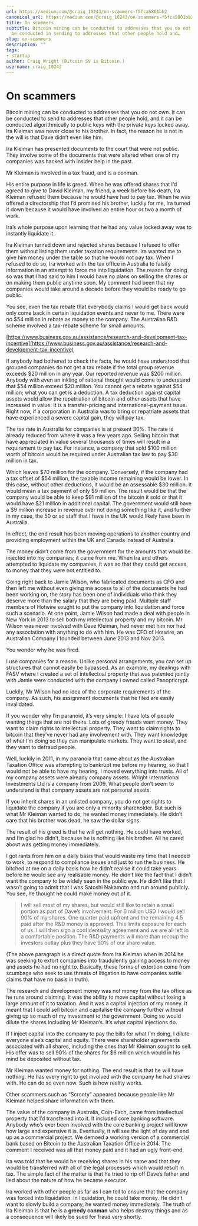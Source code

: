 ```yaml
---
url: https://medium.com/@craig_10243/on-scammers-f5fca5801bb2
canonical_url: https://medium.com/@craig_10243/on-scammers-f5fca5801bb2
title: On scammers
subtitle: Bitcoin mining can be conducted to addresses that you do not own. It can
  be conducted in sending to addresses that other people hold and…
slug: on-scammers
description: ""
tags:
- startup
author: Craig Wright (Bitcoin SV is Bitcoin.)
username: craig_10243
---
```


# On scammers

Bitcoin mining can be conducted to addresses that you do not own. It can be conducted to send to addresses that other people hold, and it can be conducted algorithmically to public keys with the private keys locked away. Ira Kleiman was never close to his brother. In fact, the reason he is not in the will is that Dave didn’t even like him.

Ira Kleiman has presented documents to the court that were not public. They involve some of the documents that were altered when one of my companies was hacked with insider help in the past.

Mr Kleiman is involved in a tax fraud, and is a conman.

His entire purpose in life is greed. When he was offered shares that I’d agreed to give to David Kleiman, my friend, a week before his death, Ira Kleiman refused them because he would have had to pay tax. When he was offered a directorship that I’d promised his brother, luckily for me, Ira turned it down because it would have involved an entire hour or two a month of work.

Ira’s whole purpose upon learning that he had any value locked away was to instantly liquidate it.

Ira Kleiman turned down and rejected shares because I refused to offer them without listing them under taxation requirements. Ira wanted me to give him money under the table so that he would not pay tax. When I refused to do so, Ira worked with the tax office in Australia to falsify information in an attempt to force me into liquidation. The reason for doing so was that I had said to him I would have no plans on selling the shares or on making them public anytime soon. My comment had been that my companies would take around a decade before they would be ready to go public.

You see, even the tax rebate that everybody claims I would get back would only come back in certain liquidation events and never to me. There were no $54 million in rebate as money to the company. The Australian R&D scheme involved a tax-rebate scheme for small amounts.

[https://www.business.gov.au/assistance/research-and-development-tax-incentive](https://www.business.gov.au/assistance/research-and-development-tax-incentive)

If anybody had bothered to check the facts, he would have understood that grouped companies do not get a tax rebate if the total group revenue exceeds $20 million in any year. Our reported revenue was $200 million. Anybody with even an inkling of rational thought would come to understand that $54 million exceed $20 million. You cannot get a rebate against $54 million; what you can get is a deduction. A tax deduction against capital assets would allow the repatriation of bitcoin and other assets that have increased in value. It is a transfer-pricing and international-payment issue. Right now, if a corporation in Australia was to bring or repatriate assets that have experienced a severe capital gain, they will pay tax.

The tax rate in Australia for companies is at present 30%. The rate is already reduced from where it was a few years ago. Selling bitcoin that have appreciated in value several thousands of times will result in a requirement to pay tax. For instance, a company that sold $100 million worth of bitcoin would be required under Australian tax law to pay $30 million in tax.

Which leaves $70 million for the company. Conversely, if the company had a tax offset of $54 million, the taxable income remaining would be lower. In this case, without other deductions, it would be an assessable $30 million. It would mean a tax payment of only $9 million. The result would be that the company would be able to keep $91 million of the bitcoin it sold or that it would have $21 million in additional capital. The government would still have a $9 million increase in revenue over not doing something like it, and further in my case, the 50 or so staff that I have in the UK would likely have been in Australia.

In effect, the end result has been moving operations to another country and providing employment within the UK and Canada instead of Australia.

The money didn’t come from the government for the amounts that would be injected into my companies; it came from me. When Ira and others attempted to liquidate my companies, it was so that they could get access to money that they were not entitled to.

Going right back to Jamie Wilson, who fabricated documents as CFO and then left me without even giving me access to all of the documents he had been working on, the story has been one of individuals who think they deserve more than the salary that they are being paid. Multiple staff members of Hotwire sought to put the company into liquidation and force such a scenario. At one point, Jamie Wilson had made a deal with people in New York in 2013 to sell both my intellectual property and my bitcoin. Mr Wilson was never involved with Dave Kleiman, had never met him nor had any association with anything to do with him. He was CFO of Hotwire, an Australian Company I founded between June 2013 and Nov 2013.

You wonder why he was fired.

I use companies for a reason. Unlike personal arrangements, you can set up structures that cannot easily be bypassed. As an example, my dealings with FASV where I created a set of intellectual property that was patented jointly with Jamie were conducted with the company I owned called Panopticrypt.

Luckily, Mr Wilson had no idea of the corporate requirements of the company. As such, his assignment documents that he filed are easily invalidated.

If you wonder why I’m paranoid, it’s very simple: I have lots of people wanting things that are not theirs. Lots of greedy frauds want money. They want to claim rights to intellectual property. They want to claim rights to bitcoin that they’ve never had any involvement with. They want knowledge of what I’m doing so they can manipulate markets. They want to steal, and they want to defraud people.

Well, luckily in 2011, in my paranoia that came about as the Australian Taxation Office was attempting to bankrupt me before my hearing, so that I would not be able to have my hearing, I moved everything into trusts. All of my company assets were already company assets. Wright International Investments Ltd is a company from 2009. What people don’t seem to understand is that company assets are not personal assets.

If you inherit shares in an unlisted company, you do not get rights to liquidate the company if you are only a minority shareholder. But such is what Mr Kleiman wanted to do; he wanted money immediately. He didn’t care that his brother was dead, he saw the dollar signs.

The result of his greed is that he will get nothing. He could have worked, and I’m glad he didn’t, because he is nothing like his brother. All he cared about was getting money immediately.

I got rants from him on a daily basis that would waste my time that I needed to work, to respond to compliance issues and just to run the business. He bitched at me on a daily basis how he didn’t realise it could take years before he would see any realisable money. He didn’t like the fact that I didn’t want the company to be widely seen in the public eye. He didn’t like that I wasn’t going to admit that I was Satoshi Nakamoto and run around publicly. You see, he thought he could make money out of it.

> I will sell most of my shares, but would still like to retain a small portion as part of Dave’s involvement. For 6 million USD I would sell 90% of my shares. One quarter paid upfront and the remaining 4.5 paid after the R&D money is approved. This limits exposure for each of us. I will then sign a confidentiality agreement and we are all left in a comfortable position. The R&D payments will more than recoup the investors outlay plus they have 90% of our share value.

(The above paragraph is a direct quote from Ira Kleiman when in 2014 he was seeking to extort companies into fraudulently gaining access to money and assets he had no right to. Basically, these forms of extortion come from scumbags who seek to use threats of litigation to have companies settle claims that have no basis in truth).

The research and development money was not money from the tax office as he runs around claiming. It was the ability to move capital without losing a large amount of it to taxation. And it was a capital injection of my money. It meant that I could sell bitcoin and capitalise the company further without giving up so much of my investment to the government. Doing so would dilute the shares including Mr Kleiman’s. It’s what capital injections do.

If I inject capital into the company to pay the bills for what I’m doing, I dilute everyone else’s capital and equity. There were shareholder agreements associated with all shares, including the ones that Mr Kleiman sought to sell. His offer was to sell 90% of the shares for $6 million which would in his mind be deposited without tax.

Mr Kleiman wanted money for nothing. The end result is that he will have nothing. He has every right to get involved with the company he had shares with. He can do so even now. Such is how reality works.

Other scammers such as “Scronty” appeared because people like Mr Kleiman helped share information with them.

The value of the company in Australia, Coin-Exch, came from intellectual property that I’d transferred into it. It included core banking software. Anybody who’s ever been involved with the core banking project will know how large and expensive it is. Eventually, it will see the light of day and end up as a commercial project. We demoed a working version of a commercial bank based on Bitcoin to the Australian Taxation Office in 2014. The comment I received was all that money paid and it had an ugly front-end.

Ira was told that he would be receiving shares in his name and that they would be transferred with all of the legal processes which would result in tax. The simple fact of the matter is that he tried to rip off Dave’s father and lied about the nature of how he became executor.

Ira worked with other people as far as I can tell to ensure that the company was forced into liquidation. In liquidation, he could take money. He didn’t want to slowly build a company, he wanted money immediately. The truth of Ira Kleiman is that he is a **greedy conman** who helps destroy things and as a consequence will likely be sued for fraud very shortly.


